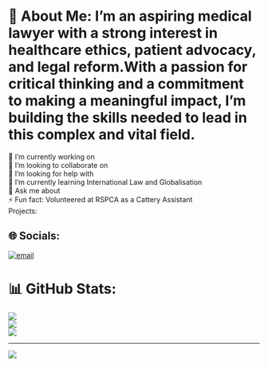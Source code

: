 # 💫 About Me: I’m an aspiring medical lawyer with a strong interest in healthcare ethics, patient advocacy, and legal reform.With a passion for critical thinking and a commitment to making a meaningful impact, I’m building the skills needed to lead in this complex and vital field.
🔭 I’m currently working on <br>👯 I’m looking to collaborate on<br>🤝 I’m looking for help with<br>🌱 I’m currently learning International Law and Globalisation <br>💬 Ask me about<br>⚡ Fun fact: Volunteered at RSPCA as a Cattery Assistant <br> Projects:


## 🌐 Socials:
[![email](https://img.shields.io/badge/Email-D14836?logo=gmail&logoColor=white)](mailto:diyaamina03@gmail.com) 
# 📊 GitHub Stats:
![](https://github-readme-stats.vercel.app/api?username=diyaamina&theme=dark&hide_border=false&include_all_commits=false&count_private=false)<br/>
![](https://nirzak-streak-stats.vercel.app/?user=diyaamina&theme=dark&hide_border=false)<br/>
![](https://github-readme-stats.vercel.app/api/top-langs/?username=diyaamina&theme=dark&hide_border=false&include_all_commits=false&count_private=false&layout=compact)

---
[![](https://visitcount.itsvg.in/api?id=diyaamina&icon=0&color=0)](https://visitcount.itsvg.in)

<!-- Proudly created with GPRM ( https://gprm.itsvg.in ) -->
